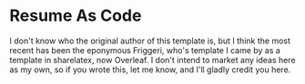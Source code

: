 # Resume As Code
I don't know who the original author of this template is, but I think the most
recent has been the eponymous Friggeri, who's template I came by as a template
in sharelatex, now Overleaf. I don't intend to market any ideas here as my own,
so if you wrote this, let me know, and I'll gladly credit you here. 
